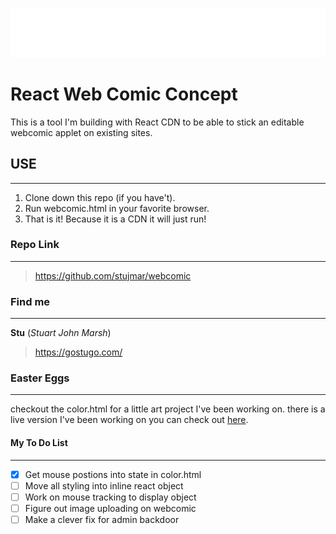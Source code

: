 ![Webcomic](assets/readme.png)

# React Web Comic Concept
This is a tool I'm building with React CDN to be able to stick an editable webcomic applet on existing sites.

## USE
---
1. Clone down this repo (if you have't).
1. Run webcomic.html in your favorite browser.
1. That is it! Because it is a CDN it will just run!

### Repo Link
---
> https://github.com/stujmar/webcomic

### Find me
---
**Stu** (_Stuart John Marsh_)
> https://gostugo.com/

### Easter Eggs
---
checkout the color.html for a little art project I've been working on. there is a live version I've been working on you can check out [here](https://gostugo.com/color.html#/ "Live Color Site").

#### My To Do List
---
* [x] Get mouse postions into state in color.html
* [ ] Move all styling into inline react object
* [ ] Work on mouse tracking to display object
* [ ] Figure out image uploading on webcomic
* [ ] Make a clever fix for admin backdoor
